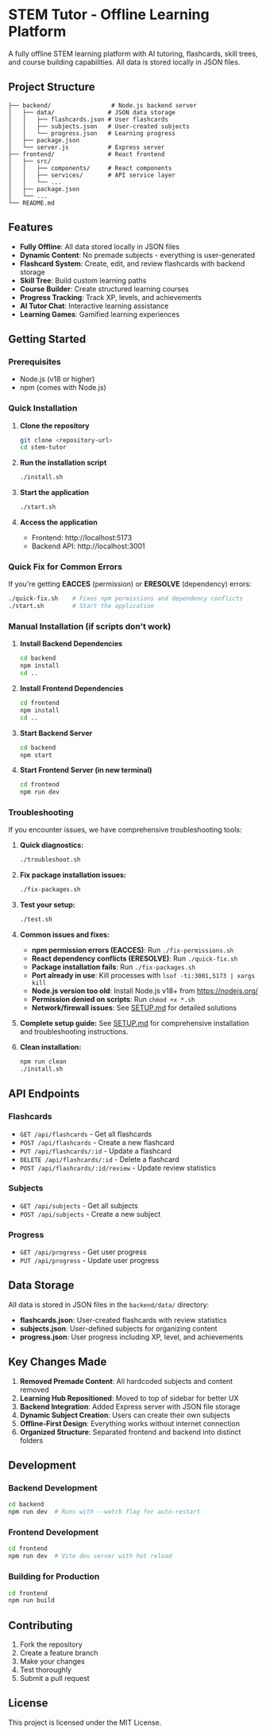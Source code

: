 # STEM Tutor - Offline Learning Platform

A fully offline STEM learning platform with AI tutoring, flashcards, skill trees, and course building capabilities. All data is stored locally in JSON files.

## Project Structure

```
├── backend/                 # Node.js backend server
│   ├── data/               # JSON data storage
│   │   ├── flashcards.json # User flashcards
│   │   ├── subjects.json   # User-created subjects
│   │   └── progress.json   # Learning progress
│   ├── package.json
│   └── server.js           # Express server
├── frontend/               # React frontend
│   ├── src/
│   │   ├── components/     # React components
│   │   ├── services/       # API service layer
│   │   └── ...
│   ├── package.json
│   └── ...
└── README.md
```

## Features

- **Fully Offline**: All data stored locally in JSON files
- **Dynamic Content**: No premade subjects - everything is user-generated
- **Flashcard System**: Create, edit, and review flashcards with backend storage
- **Skill Tree**: Build custom learning paths
- **Course Builder**: Create structured learning courses
- **Progress Tracking**: Track XP, levels, and achievements
- **AI Tutor Chat**: Interactive learning assistance
- **Learning Games**: Gamified learning experiences

## Getting Started

### Prerequisites

- Node.js (v18 or higher)
- npm (comes with Node.js)

### Quick Installation

1. **Clone the repository**
   ```bash
   git clone <repository-url>
   cd stem-tutor
   ```

2. **Run the installation script**
   ```bash
   ./install.sh
   ```

3. **Start the application**
   ```bash
   ./start.sh
   ```

4. **Access the application**
   - Frontend: http://localhost:5173
   - Backend API: http://localhost:3001

### Quick Fix for Common Errors

If you're getting **EACCES** (permission) or **ERESOLVE** (dependency) errors:

```bash
./quick-fix.sh    # Fixes npm permissions and dependency conflicts
./start.sh        # Start the application
```

### Manual Installation (if scripts don't work)

1. **Install Backend Dependencies**
   ```bash
   cd backend
   npm install
   cd ..
   ```

2. **Install Frontend Dependencies**
   ```bash
   cd frontend
   npm install
   cd ..
   ```

3. **Start Backend Server**
   ```bash
   cd backend
   npm start
   ```

4. **Start Frontend Server (in new terminal)**
   ```bash
   cd frontend
   npm run dev
   ```

### Troubleshooting

If you encounter issues, we have comprehensive troubleshooting tools:

1. **Quick diagnostics:**
   ```bash
   ./troubleshoot.sh
   ```

2. **Fix package installation issues:**
   ```bash
   ./fix-packages.sh
   ```

3. **Test your setup:**
   ```bash
   ./test.sh
   ```

4. **Common issues and fixes:**
   - **npm permission errors (EACCES)**: Run `./fix-permissions.sh`
   - **React dependency conflicts (ERESOLVE)**: Run `./quick-fix.sh`
   - **Package installation fails**: Run `./fix-packages.sh`
   - **Port already in use**: Kill processes with `lsof -ti:3001,5173 | xargs kill`
   - **Node.js version too old**: Install Node.js v18+ from https://nodejs.org/
   - **Permission denied on scripts**: Run `chmod +x *.sh`
   - **Network/firewall issues**: See [SETUP.md](SETUP.md) for detailed solutions

5. **Complete setup guide:**
   See [SETUP.md](SETUP.md) for comprehensive installation and troubleshooting instructions.

6. **Clean installation:**
   ```bash
   npm run clean
   ./install.sh
   ```

## API Endpoints

### Flashcards
- `GET /api/flashcards` - Get all flashcards
- `POST /api/flashcards` - Create a new flashcard
- `PUT /api/flashcards/:id` - Update a flashcard
- `DELETE /api/flashcards/:id` - Delete a flashcard
- `POST /api/flashcards/:id/review` - Update review statistics

### Subjects
- `GET /api/subjects` - Get all subjects
- `POST /api/subjects` - Create a new subject

### Progress
- `GET /api/progress` - Get user progress
- `PUT /api/progress` - Update user progress

## Data Storage

All data is stored in JSON files in the `backend/data/` directory:

- **flashcards.json**: User-created flashcards with review statistics
- **subjects.json**: User-defined subjects for organizing content
- **progress.json**: User progress including XP, level, and achievements

## Key Changes Made

1. **Removed Premade Content**: All hardcoded subjects and content removed
2. **Learning Hub Repositioned**: Moved to top of sidebar for better UX
3. **Backend Integration**: Added Express server with JSON file storage
4. **Dynamic Subject Creation**: Users can create their own subjects
5. **Offline-First Design**: Everything works without internet connection
6. **Organized Structure**: Separated frontend and backend into distinct folders

## Development

### Backend Development
```bash
cd backend
npm run dev  # Runs with --watch flag for auto-restart
```

### Frontend Development
```bash
cd frontend
npm run dev  # Vite dev server with hot reload
```

### Building for Production
```bash
cd frontend
npm run build
```

## Contributing

1. Fork the repository
2. Create a feature branch
3. Make your changes
4. Test thoroughly
5. Submit a pull request

## License

This project is licensed under the MIT License.
